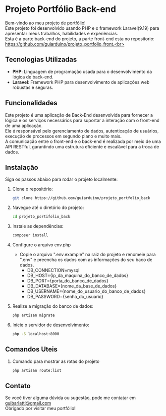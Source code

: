 # Projeto Portfólio Back-end

Bem-vindo ao meu projeto de portfólio!<br>
Este projeto foi desenvolvido usando PHP e o framework Laravel(9.19) para apresentar meus trabalhos, habilidades e experiências.<br>
Esta é a parte back-end do projeto, a parte front-end esta no repositorio: https://github.com/guiarduino/projeto_portfolio_front.<br>

## Tecnologias Utilizadas

- **PHP**: Linguagem de programação usada para o desenvolvimento da lógica de back-end.
- **Laravel**: Framework PHP para desenvolvimento de aplicações web robustas e seguras.

## Funcionalidades

Este projeto é uma aplicação de Back-End desenvolvida para fornecer a lógica e os serviços necessários para suportar a interação com o front-end de uma aplicação.<br>
Ele é responsável pelo gerenciamento de dados, autenticação de usuários, execução de processos em segundo plano e muito mais.<br>
A comunicação entre o front-end e o back-end é realizada por meio de uma API RESTful, garantindo uma estrutura eficiente e escalável para a troca de dados.

## Instalação

Siga os passos abaixo para rodar o projeto localmente:

1. Clone o repositório:
    ```bash
    git clone https://github.com/guiarduino/projeto_portfolio_back

2. Navegue até o diretório do projeto:
    ```bash
    cd projeto_portifolio_back

3. Instale as dependências:
    ```bash
    composer install

4. Configure o arquivo env.php
    - Copie o arquivo ".env.example" na raiz do projeto e renomeie para ".env" e preencha os dados com as informações do seu baco de dados.
        - DB_CONNECTION=mysql
        - DB_HOST={ip_da_maquina_do_banco_de_dados}
        - DB_PORT={porta_do_banco_de_dados}
        - DB_DATABASE={nome_da_base_de_dados}
        - DB_USERNAME={nome_do_usuario_do_banco_de_dados}
        - DB_PASSWORD={senha_do_usuario}

5. Realize a migração do banco de dados:
    ```bash
    php artisan migrate

6. Inicie o servidor de desenvolvimento:
    ```bash
    php -S localhost:8000

## Comandos Uteis

1. Comando para mostrar as rotas do projeto
    ```bash
    php artisan route:list

## Contato

Se você tiver alguma dúvida ou sugestão, pode me contatar em guibarlatti@gmail.com<br>
Obrigado por visitar meu portfólio!
